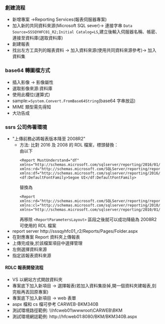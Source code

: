 ### 創建流程

-   新增專案 →Reporting Services(報表伺服器專案)
-   加入新的共同資料來源(Microsoft SQL sever)→ 連接字串 `Data Source=SSSQYHFC01_R2;Initial Catalog=LS`,建立後輸入伺服器名稱、帳密、連接至資料庫(選取資料庫)
-   創建報表
-   找出左方工具列的報表資料 → 加入資料來源(使用共同資料來源參考)→ 加入資料集

### base64 轉圖檔方式

-   插入影像 → 影像屬性
-   選取影像來源:資料庫
-   使用此欄位(運算式)
-   sample:`=System.Convert.FromBase64String`(base64 字串放這)
-   MIME 類型需先得知
-   大功告成

### ssrs 公司佈署環境

-   "上傳前務必將報表版本降至 2008R2"
    -   方法:
        比對 2016 及 2008 的 RDL 檔案，標頭替換：<br/>
        由以下
        ```
        <Report MustUnderstand="df" xmlns="http://schemas.microsoft.com/sqlserver/reporting/2016/01/reportdefinition" xmlns:rd="http://schemas.microsoft.com/SQLServer/reporting/reportdesigner" xmlns:df="http://schemas.microsoft.com/sqlserver/reporting/2016/01/reportdefinition/defaultfontfamily">
        <df:DefaultFontFamily>Segoe UI</df:DefaultFontFamily>
        ```
        替換為
        ```
        <Report xmlns:rd="http://schemas.microsoft.com/SQLServer/reporting/reportdesigner" xmlns:cl="http://schemas.microsoft.com/sqlserver/reporting/2010/01/componentdefinition" xmlns="http://schemas.microsoft.com/sqlserver/reporting/2010/01/reportdefinition">
        ```
        再移除 `<ReportParametersLayout>` 區段之後就可以成功降級為 2008R2 可使用的 RDL 檔案
-   report server http://sssqyhfc01_r2/Reports/Pages/Folder.aspx
-   在對應專案 Report 資料夾上傳報表
-   上傳完成後,於該檔案項目中選擇管理
-   左側選擇資料來源
-   指定該報表資料來源

#### RDLC 報表開發流程

-   VS 以網站方式開啟資料夾
-   專案底下加入新項目 → 選擇報表(若加入資料集掛掉,開一個資料夾建報表,刻完板再丟回原專案)
-   專案底下加入新項目 → web 表單
-   aspx 檔和 cs 檔可參考 CARWEB-BKM340B
-   測試環境路徑範例: \\\hfcweb01\wwwroot\CARWEB\BKM
-   測試環境網誌範例: http://hfcweb01:8080/BKM/BKM340B.aspx
